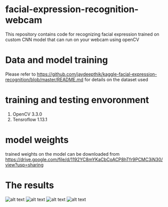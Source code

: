 # facial-expression-recognition-webcam
This repository contains code for recognizing facial expression trained on custom CNN model that can run on your webcam using openCV

# Data and model training
Please refer to https://github.com/jaydeepthik/kaggle-facial-expression-recognition/blob/master/README.md
for details on the dataset used

# training and testing envoronment
1. OpenCV 3.3.0
2. Tensroflow 1.13.1

# model weights
trained weights on the model can be downloaded from
https://drive.google.com/file/d/1192YC8mYKaCbCoACP8hTfr9PCMC3iN30/view?usp=sharing

# The results

![alt text](https://github.com/jaydeepthik/facial-expression-recognition-webcam/blob/master/happy_crp.png)
![alt text](https://github.com/jaydeepthik/facial-expression-recognition-webcam/blob/master/surprised_crp.png)
![alt text](https://github.com/jaydeepthik/facial-expression-recognition-webcam/blob/master/neutral_crp.png)
![alt text](https://github.com/jaydeepthik/facial-expression-recognition-webcam/blob/master/angry_crp.png)
